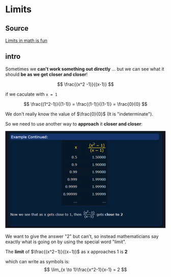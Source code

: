 # Limits

## Source

[Limits in math is fun](https://www.mathsisfun.com/calculus/limits.html)

## intro

Sometimes we **can't work something out directly** ... but we can see what it should **be as we get closer and closer**!

$$
\frac{(x^2 -1)}{(x-1)}
$$

if we caculate with `x = 1`

$$
\frac{(1^2-1)}{(1-1)} = \frac{(1-1)}{(1-1)} = \frac{0}{0}
$$

We don't really know the value of $\frac{0}{0}$ (It is "indeterminate").

So we need to use another way to **approach** it **closer and closer**:

![limits_continue](./assets/Poisson_process/limits_continue.drawio.svg)

We want to give the answer "2" but can't, so instead mathematicians say exactly what is going on by using the special word "limit".

The **limit** of  $\frac{(x^2−1)}{(x−1)}$ as x approaches 1 is **2**

which can write as symbols is:
$$
\lim_{x \to 1}\frac{x^2-1}{x-1} = 2
$$
